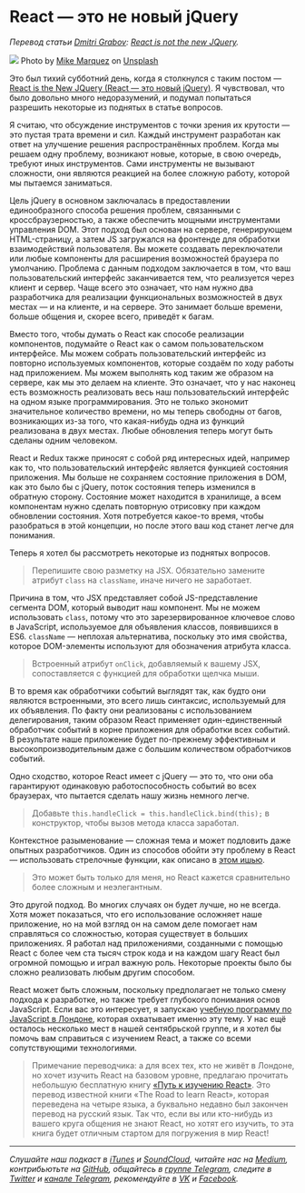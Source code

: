 # React — это не новый jQuery

*Перевод статьи [Dmitri Grabov](https://twitter.com/dmitrigrabov): [React is not the new JQuery](https://medium.com/@dmitrigrabov/react-is-not-the-new-jQuery-e42a19f165f4).*

![](https://cdn-images-1.medium.com/max/1000/1*8dLOOJAWO2m2nJTZGd6SSQ.jpeg)
Photo by [Mike Marquez](https://unsplash.com/photos/gOROUFiJ8qU?utm_source=unsplash&utm_medium=referral&utm_content=creditCopyText) on [Unsplash](https://unsplash.com/search/photos/shiny?utm_source=unsplash&utm_medium=referral&utm_content=creditCopyText)

Это был тихий субботний день, когда я столкнулся с таким постом — [React is the New JQuery (React — это новый jQuery)](http://bradfrost.com/blog/link/replacing-jQuery-with-vue-js-no-build-step-necessary/). Я чувствовал, что было довольно много недоразумений, и подумал попытаться разрешить некоторые из поднятых в статье вопросов.

Я считаю, что обсуждение инструментов с точки зрения их крутости — это пустая трата времени и сил. Каждый инструмент разработан как ответ на улучшение решения распространённых проблем. Когда мы решаем одну проблему, возникают новые, которые, в свою очередь, требуют иных инструментов. Сами инструменты не вызывают сложности, они являются реакцией на более сложную работу, которой мы пытаемся заниматься.

Цель jQuery в основном заключалась в предоставлении единообразного способа решения проблем, связанными с кроссбраузерностью, а также обеспечить мощными инструментами управления DOM. Этот подход был основан на сервере, генерирующем HTML-страницу, а затем JS загружался на фронтенде для обработки взаимодействий пользователя. Вы можете создавать переключатели или любые компоненты для расширения возможностей браузера по умолчанию. Проблема с данным подходом заключается в том, что ваш пользовательский интерфейс заканчивается тем, что реализуется через клиент и сервер. Чаще всего это означает, что нам нужно два разработчика для реализации функциональных возможностей в двух местах — и на клиенте, и на сервере. Это занимает больше времени, больше общения и, скорее всего, приведёт к багам.

Вместо того, чтобы думать о React как способе реализации компонентов, подумайте о React как о самом пользовательском интерфейсе. Мы можем собрать пользовательский интерфейс из повторно используемых компонентов, которые создаём по ходу работы над приложением. Мы можем выполнять код таким же образом на сервере, как мы это делаем на клиенте. Это означает, что у нас наконец есть возможность реализовать весь наш пользовательский интерфейс на одном языке программирования. Это не только экономит значительное количество времени, но мы теперь свободны от багов, возникающих из-за того, что какая-нибудь одна из функций реализована в двух местах. Любые обновления теперь могут быть сделаны одним человеком.

React и Redux также приносят с собой ряд интересных идей, например как то, что пользовательский интерфейс является функцией состояния приложения. Мы больше не сохраняем состояние приложения в DOM, как это было бы с jQuery, поток состояния теперь изменился в обратную сторону. Состояние может находится в хранилище, а всем компонентам нужно сделать повторную отрисовку при каждом обновлении состояния. Хотя потребуется какое-то время, чтобы разобраться в этой концепции, но после этого ваш код станет легче для понимания.

Теперь я хотел бы рассмотреть некоторые из поднятых вопросов.

> Перепишите свою разметку на JSX. Обязательно замените атрибут `class` на `className`, иначе ничего не заработает.

Причина в том, что JSX представляет собой JS-представление сегмента DOM, который выводит наш компонент. Мы не можем использовать `class`, потому что это зарезервированное ключевое слово в JavaScript, используемое для объявления классов, появившихся в ES6. `className` — неплохая альтернатива, поскольку это имя свойства, которое DOM-элементы используют для обозначения атрибута класса.

> Встроенный атрибут `onClick`, добавляемый к вашему JSX, сопоставляется с функцией для обработки щелчка мыши.

В то время как обработчики событий выглядят так, как будто они являются встроенными, это всего лишь синтаксис, используемый для их объявления. По факту они реализованы с использованием делегирования, таким образом React применяет один-единственный обработчик событий в корне приложения для обработки всех событий. В результате наше приложение будет по-прежнему эффективным и высокопроизводительным даже с большим количеством обработчиков событий.

Одно сходство, которое React имеет с jQuery — это то, что они оба гарантируют одинаковую работоспособность событий во всех браузерах, что пытается сделать нашу жизнь немного легче.

> Добавьте `this.handleClick = this.handleClick.bind(this);` в конструктор, чтобы вызов метода класса заработал.

Контекстное разыменование — сложная тема и может подловить даже опытных разработчиков. Один из способов обойти эту проблему в React — использовать стрелочные функции, как описано в [этом ишью](https://github.com/facebook/react/issues/9851).

> Это может быть только для меня, но React кажется сравнительно более сложным и неэлегантным.

Это другой подход. Во многих случаях он будет лучше, но не всегда. Хотя может показаться, что его использование осложняет наше приложение, но на мой взгляд он на самом деле помогает нам справляться со сложностью, которая существует в больших приложениях. Я работал над приложениями, созданными с помощью React с более чем ста тысяч строк кода и на каждом шагу React был огромной помощью и играл важную роль. Некоторые проекты было бы сложно реализовать любым другим способом.

React может быть сложным, поскольку предполагает не только смену подхода к разработке, но также требует глубокого понимания основ JavaScript. Если вас это интересует, я запускаю [учебную программу по JavaScript в Лондоне](http://constructorlabs.com/), которая охватывает именно эту тему. У нас ещё осталось несколько мест в нашей сентябрьской группе, и я хотел бы помочь вам справиться с изучением React, а также со всеми сопутствующими технологиями.

> Примечание переводчика: а для всех тех, кто не живёт в Лондоне, но хочет изучить React на базовом уровне, предлагаю прочитать небольшую бесплатную книгу [«Путь к изучению React»](https://leanpub.com/the-road-to-learn-react-russian). Это перевод известной книги «The Road to learn React», которая переведена на четыре языка, а буквально недавно был закончен перевод на русский язык. Так что, если вы или кто-нибудь из вашего круга общения не знают React, но хотят его изучить, то эта книга будет отличным стартом для погружения в мир React!

- - - -

*Слушайте наш подкаст в [iTunes](https://itunes.apple.com/ru/podcast/девшахта/id1226773343) и [SoundCloud](https://soundcloud.com/devschacht), читайте нас на [Medium](https://medium.com/devschacht), контрибьютьте на [GitHub](https://github.com/devSchacht), общайтесь в [группе Telegram](https://t.me/devSchacht), следите в [Twitter](https://twitter.com/DevSchacht) и [канале Telegram](https://t.me/devSchachtChannel), рекомендуйте в [VK](https://vk.com/devschacht) и [Facebook](https://www.facebook.com/devSchacht).*
